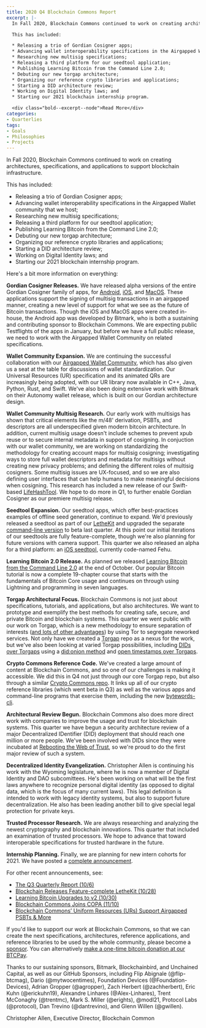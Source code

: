 ```yaml
---
title: 2020 Q4 Blockchain Commons Report
excerpt: |-
  In Fall 2020, Blockchain Commons continued to work on creating architectures, specifications, and applications to support blockchain infrastructure.

  This has included:

  * Releasing a trio of Gordian Cosigner apps;
  * Advancing wallet interoperability specifications in the Airgapped Wallet community that we host;
  * Researching new multisig specifications;
  * Releasing a third platform for our seedtool application;
  * Publishing Learning Bitcoin from the Command Line 2.0;
  * Debuting our new torgap architecture;
  * Organizing our reference crypto libraries and applications;
  * Starting a DID architecture review;
  * Working on Digital Identity laws; and
  * Starting our 2021 blockchain internship program.

  <div class="bold--excerpt--node">Read More</div>
categories:
- Quarterlies
tags:
- Goals
- Philosophies
- Projects
---
```


In Fall 2020, Blockchain Commons continued to work on creating architectures, specifications, and applications to support blockchain infrastructure.

This has included:

* Releasing a trio of Gordian Cosigner apps;
* Advancing wallet interoperability specifications in the Airgapped Wallet community that we host;
* Researching new multisig specifications;
* Releasing a third platform for our seedtool application;
* Publishing Learning Bitcoin from the Command Line 2.0;
* Debuting our new torgap architecture;
* Organizing our reference crypto libraries and applications;
* Starting a DID architecture review;
* Working on Digital Identity laws; and
* Starting our 2021 blockchain internship program.

Here's a bit more information on everything:

**Gordian Cosigner Releases.** We have released alpha versions of the entire Gordian Cosigner family of apps, for [Android](https://github.com/BlockchainCommons/GordianSigner-Android), [iOS](https://github.com/BlockchainCommons/GordianSigner-Catalyst), and [MacOS](https://github.com/BlockchainCommons/GordianSigner-macOS). These applications support the signing of multisig transactions in an airgapped manner, creating a new level of support for what we see as the future of Bitcoin transactions. Though the iOS and MacOS apps were created in-house, the Android app was developed by Bitmark, who is both a sustaining and contributing sponsor to Blockchain Commons. We are expecting public Testflights of the apps in January, but before we have a full public release, we need to work with the Airgapped Wallet Community on related specifications. 

**Wallet Community Expansion.** We are continuing the successful collaboration with our [Airgapped Wallet Community](https://github.com/BlockchainCommons/Airgapped-Wallet-Community), which has also given us a seat at the table for discussions of wallet standardization. Our Universal Resources (UR) specification and its animated QRs are increasingly being adopted, with our UR library now available in C++, Java, Python, Rust, and Swift. We've also been doing extensive work with Bitmark on their Autonomy wallet release, which is built on our Gordian architecture design.

**Wallet Community Multisig Research.** Our early work with multisigs has shown that critical elements like the m/48' derivation, PSBTs, and descriptors are all underspecified given modern bitcoin architecture. In addition, current multisig usage doesn't include schemes to prevent xpub reuse or to secure internal metadata in support of cosigning. In conjuction with our wallet community, we are working on standardizing the methodology for creating account maps for multisig cosigning; investigating ways to store full wallet descriptors and metadata for multisigs without creating new privacy problems; and defining the different roles of multisig cosigners. Some multisig issues are UX-focused, and so we are also defining user interfaces that can help humans to make meaningful decisions when cosigning. This research has included a new release of our Swift-based [LifeHashTool](https://github.com/BlockchainCommons/LifeHashTool). We hope to do more in Q1, to further enable Gordian Cosigner as our premiere multisig release.

**Seedtool Expansion.** Our seedtool apps, which offer best-practices examples of offline seed generation, continue to expand. We'd previously released a seedtool as part of our [LetheKit](https://github.com/BlockchainCommons/bc-lethekit) and upgraded the separate [command-line version](https://github.com/BlockchainCommons/bc-seedtool-cli) to beta last quarter. At this point our initial iterations of our seedtools are fully feature-complete, though we're also planning for future versions with camera support. This quarter we also released an alpha for a third platform: an [iOS seedtool](https://github.com/BlockchainCommons/Fehu), currently code-named Fehu.

**Learning Bitcoin 2.0 Release.** As planned we released [Learning Bitcoin from the Command Line 2.0](https://github.com/BlockchainCommons/Learning-Bitcoin-from-the-Command-Line/blob/master/README.md) at the end of October. Our popular Bitcoin tutorial is now a complete 19-chapter course that starts with the fundamentals of Bitcoin Core usage and continues on through using Lightning and programming in seven languages.

**Torgap Architectural Focus.** Blockchain Commons is not just about specifications, tutorials, and applications, but also architectures. We want to prototype and exemplify the best methods for creating safe, secure, and private Bitcoin and blockchain systems. This quarter we went public with our work on Torgap, which is a new methodology to ensure separation of interests ([and lots of other advantages](https://github.com/BlockchainCommons/torgap/blob/master/Docs/FAQ.md#what-are-the-adventages-of-the-torgap-architecture)) by using Tor to segregate neworked services. Not only have we created a [Torgap](https://github.com/BlockchainCommons/torgap/blob/master/Docs/FAQ.md) repo as a nexus for the work, but we've also been looking at varied Torgap possibilities, including [DIDs over Torgaps](https://github.com/BlockchainCommons/torgap-sig-cli-rust) using a [did:onion method](https://github.com/BlockchainCommons/did-method-onion) and [open timestamps over Torgaps](https://github.com/BlockchainCommons/torgap-opentimestamps/blob/master/README.md). 

**Crypto Commons Reference Code.** We've created a large amount of content at Blockchain Commons, and so one of our challenges is making it accessible. We did this in Q4 not just through our core Torgap repo, but also through a similar [Crypto Commons repo](https://github.com/BlockchainCommons/crypto-commons). It links up all of our crypto reference libraries (which went beta in Q3) as well as the various apps and command-line programs that exercise them, including the new [bytewords-cli](https://github.com/BlockchainCommons/bc-bytewords-cli).

**Architectural Review Begun.** Blockchain Commons also does more direct work with companies to improve the usage and trust for blockchain systems. This quarter we have begun a security architecture review of a major Decentralized IDentifier (DID) deployment that should reach one million or more people. We've been involved with DIDs since they were incubated at [Rebooting the Web of Trust](https://www.weboftrust.info/papers.html), so we're proud to do the first major review of such a system.

**Decentralized Identity Evangelization.** Christopher Allen is continuing his work with the Wyoming legislature, where he is now a member of Digital Identity and DAO subcomittees. He's been working on what will be the first laws anywhere to recognize personal digital identity (as opposed to digital data, which is the focus of many current laws). This legal definition is intended to work with legacy identity systems, but also to support future decentralization. He also has been leading another bill to give special legal protection for private keys.

**Trusted Processor Research.** We are always researching and analyzing the newest cryptography and blockchain innovations. This quarter that included an examination of trusted processors. We hope to advance that toward interoperable specifications for trusted hardware in the future.

**Internship Planning.** Finally, we are planning for new intern cohorts for 2021. We have posted a [complete announcement](https://github.com/BlockchainCommons/Community/discussions/32).

For other recent announcements, see:

* [The Q3 Quarterly Report (10/6)](https://www.blockchaincommons.com/quarterlies/2020-Q3-Report/)
* [Blockchain Releases Feature-complete LetheKit (10/28)](https://www.blockchaincommons.com/projects/Releasing-LetheKit/)
* [Learning Bitcoin Upgrades to v2 (10/30)](https://www.blockchaincommons.com/projects/Learning-Bitcoin-Upgrades-to-v2/)
* [Blockchain Commons Joins COPA (11/10)](https://www.blockchaincommons.com/partnerships/BCC-Joins-COPA/)
* [Blockchain Commons’ Uniform Resources (URs) Support Airgapped PSBTs & More](https://www.blockchaincommons.com/projects/Blockchain-Commons-URs-Support-Airgapped-PSBTs/)

If you'd like to support our work at Blockchain Commons, so that we can create the next specifications, architectures, reference applications, and reference libraries to be used by the whole community, please become a [sponsor](https://github.com/sponsors/BlockchainCommons). You can alternatively [make a one-time bitcoin donation at our BTCPay](https://btcpay.blockchaincommons.com/).

Thanks to our sustaining sponsors, Bitmark, Blockchainbird, and Unchained Capital, as well as our GitHub Sponsors, including Flip Abignale (@flip-btcmag), Dario (@mytwocentimes), Foundation Devices (@Foundation-Devices), Adrian Gropper (@agropper),  Zach Herbert (@zachherbert), Eric Kuhn (@erickuhn19), Alexandre Linhares (@Alex-Linhares), Trent McConaghy (@trentmc), Mark S. Miller (@erights), @modl21,  Protocol Labs (@protocol),  Dan Trevino (@dantrevino), and Glenn Willen (@gwillen).

Christopher Allen, Executive Director, Blockchain Common
